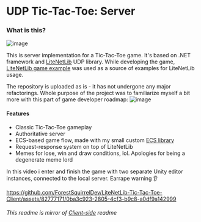 # UDP Tic-Tac-Toe: Server

### What is this?

![image](https://github.com/ForestSquirrelDev/LiteNetLib-Tic-Tac-Toe-Server/assets/82777171/2a3950fb-ea74-4395-8389-3a184920fdb0)

This is server implementation for a Tic-Tac-Toe game. It's based on .NET framework and [LiteNetLib](https://github.com/RevenantX/LiteNetLib) UDP library.
While developing the game, [LiteNetLib game example](https://github.com/RevenantX/NetGameExample) was used as a source of examples for LiteNetLib usage.

The repository is uploaded as is - it has not undergone any major refactorings. Whole purpose of the project was to familiarize myself a bit more with this part of game developer roadmap: ![image](https://github.com/ForestSquirrelDev/LiteNetLib-Tic-Tac-Toe-Server/assets/82777171/a2a6cdd5-e359-4bf9-a51a-c8e8c9d79a0e)

#### Features

- Classic Tic-Tac-Toe gameplay
- Authoritative server
- ECS-based game flow, made with my small custom [ECS library](https://github.com/ForestSquirrelDev/PoorMansECS)
- Request-response system on top of LiteNetLib
- Memes for lose, win and draw conditions, lol. Apologies for being a degenerate meme lord

In this video i enter and finish the game with two separate Unity editor instances, connected to the local server. Earrape warning 👂

https://github.com/ForestSquirrelDev/LiteNetLib-Tic-Tac-Toe-Client/assets/82777171/0ba3c923-2805-4cf3-b9c8-a0df9a142999

###### This readme is mirror of [Client-side](https://github.com/ForestSquirrelDev/LiteNetLib-Tic-Tac-Toe-Client) readme
